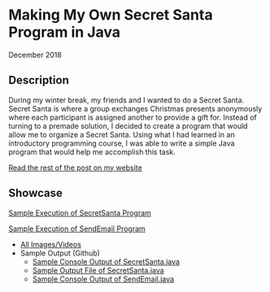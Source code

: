 # Making My Own Secret Santa Program in Java 
December 2018

## Description
During my winter break, my friends and I wanted to do a Secret Santa. Secret Santa is where a group exchanges Christmas presents anonymously where each participant is assigned another to provide a gift for. Instead of turning to a premade solution, I decided to create a program that would allow me to organize a Secret Santa. Using what I had learned in an introductory programming course, I was able to write a simple Java program that would help me accomplish this task.

[Read the rest of the post on my website](https://ivanxtan.com/posts/O3sYx0/making-my-own-secret-santa-program-in-java/)

## Showcase

[Sample Execution of SecretSanta Program](https://i.imgur.com/OKM11BR.mp4)

[Sample Execution of SendEmail Program](https://i.imgur.com/G2wXmpf.mp4)

- [All Images/Videos](https://imgur.com/a/Mly1MLx)
- Sample Output (Github)
  - [Sample Console Output of SecretSanta.java](https://raw.githubusercontent.com/ivanxtan/Secret-Santa/master/sample-output/SecretSanta-sample-output.txt)
  - [Sample Output File of SecretSanta.java](https://raw.githubusercontent.com/ivanxtan/Secret-Santa/master/sample-output/out.txt)
  - [Sample Console Output of SendEmail.java](https://raw.githubusercontent.com/ivanxtan/Secret-Santa/master/sample-output/SendEmail-sample-output.txt)
